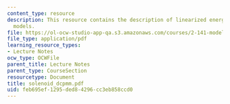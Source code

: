 ```yaml
---
content_type: resource
description: This resource contains the description of linearized energy-storing transducer
  models.
file: https://ol-ocw-studio-app-qa.s3.amazonaws.com/courses/2-141-modeling-and-simulation-of-dynamic-systems-fall-2006/feb695ef1295ded84296cc3eb858ccd0_solenoid_dcpmm.pdf
file_type: application/pdf
learning_resource_types:
- Lecture Notes
ocw_type: OCWFile
parent_title: Lecture Notes
parent_type: CourseSection
resourcetype: Document
title: solenoid_dcpmm.pdf
uid: feb695ef-1295-ded8-4296-cc3eb858ccd0
---
```

